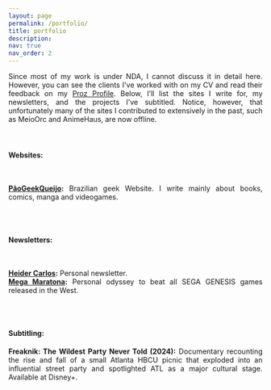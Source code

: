 ```yaml
---
layout: page
permalink: /portfolio/
title: portfolio
description:
nav: true
nav_order: 2
---
```


<div style="text-align: justify">

Since most of my work is under NDA, I cannot discuss it in detail here. However, you can see the clients I've worked with on my CV and read their feedback on my <a href='https://www.proz.com/profile/2679500'>Proz Profile</a>. Below, I’ll list the sites I write for, my newsletters, and the projects I’ve subtitled. Notice, however, that unfortunately many of the sites I contributed to extensively in the past, such as MeioOrc and AnimeHaus, are now offline.<br><br><br>

<h4><strong>Websites:</strong></h4><br>

<strong><a href='https://www.paogeekeijo.com/'>PãoGeekQueijo</a>:</strong> Brazilian geek Website. I write mainly about books, comics, manga and videogames.

<br><br>
<h4><strong>Newsletters:</strong></h4><br>

<strong><a href='https://heidercarlos.substack.com/'>Heider Carlos</a>:</strong> Personal newsletter.<br>
<strong><a href='https://megamaratona.substack.com/'>Mega Maratona</a>:</strong> Personal odyssey to beat all SEGA GENESIS games released in the West.

<br><br>
<h4><strong>Subtitling:</strong><br></h4>

<strong>Freaknik: The Wildest Party Never Told (2024)</a>:</strong> Documentary recounting the rise and fall of a small Atlanta HBCU picnic that exploded into an influential street party and spotlighted ATL as a major cultural stage. Available at Disney+.
</div>
